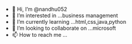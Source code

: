 - 👋 Hi, I’m @nandhu052
- 👀 I’m interested in ...business management
- 🌱 I’m currently learning ...html,css,java,python
- 💞️ I’m looking to collaborate on ...microsoft 
- 📫 How to reach me ...

<!---
nandhu052/nandhu052 is a ✨ special ✨ repository because its `README.md` (this file) appears on your GitHub profile.
You can click the Preview link to take a look at your changes.
--->
